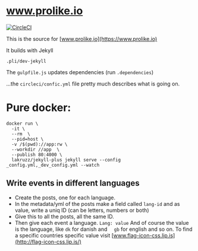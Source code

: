 # www.prolike.io

[![CircleCI](https://circleci.com/gh/prolike/prolike.io.svg?style=svg)](https://circleci.com/gh/prolike/prolike.io)

This is the source for [www.prolike,io](https://www.prolike.io)

It builds with Jekyll

```
.pli/dev-jekyll
```

The `gulpfile.js` updates dependencies (run `.dependencies`)

...the `circleci/confic.yml` file pretty much describes what is going on.


# Pure docker:
```
docker run \
  -it \
  --rm  \
  --pid=host \
  -v /$(pwd)://app:rw \
  --workdir //app  \
  --publish 80:4000 \
  lakruzz/jekyll-plus jekyll serve --config _config.yml,_dev_config.yml --watch
```

## Write events in different languages

- Create the posts, one for each language.
- In the metadata/yml of the posts make a field called ```lang-id``` and as value, write a uniq ID (can be letters, numbers or both)
- Give this to all the posts, all the same ID.
- Then give each event a language. ```Lang: value``` And of course the value is the language, like ```dk``` for danish and ```  gb``` for english and so on. To find a specific countries specific value visit [www.flag-icon-css.lip.is](http://flag-icon-css.lip.is/)
